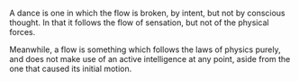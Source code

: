 A dance is one in which the flow is broken, by intent, but not by conscious thought. In that it follows the flow of sensation, but not of the physical forces.

Meanwhile, a flow is something which follows the laws of physics purely, and does not make use of an active intelligence at any point, aside from the one that caused its initial motion.
